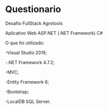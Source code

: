 # Questionario
Desafio FullStack Agrotools

Aplicativo Web ASP.NET (.NET Framework) C#

O que foi utilizado:

-Visual Studio 2019;

-.NET Framework 4.7.2;

-MVC;

-Entity Framework 6;

-Bootstrap;

-LocalDB SQL Server.


